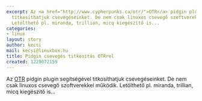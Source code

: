 ```yaml
---
excerpt: Az <a href="http://www.cypherpunks.ca/otr/">OTR</a> pidgin plugin segítségével
  titkosíthatjuk csevegéseinket. De nem csak linuxos csevegő szoftverekkel működik.
  Letölthető pl. miranda, trillian, micq kiegészítő is...
categories:
- linux
layout: story
author: kecsi
mail: kecsi@linuxbox.hu
title: Pidgin csevegés titkositás OTRrel
created: 1229072159
---
```

Az <a href="http://www.cypherpunks.ca/otr/">OTR</a> pidgin plugin segítségével titkosíthatjuk csevegéseinket. De nem csak linuxos csevegő szoftverekkel működik. Letölthető pl. miranda, trillian, micq kiegészítő is...
